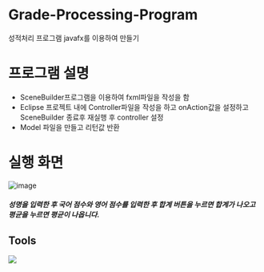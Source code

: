 # Grade-Processing-Program
성적처리 프로그램
javafx를 이용하여 만들기
# 프로그램 설명
- SceneBuilder프로그램을 이용하여 fxml파일을 작성을 함
- Eclipse 프로젝트 내에 Controller파일을 작성을 하고 onAction값을 설정하고 SceneBuilder 종료후 재실행 후 controller 설정
- Model 파일을 만들고 리턴값 반환
# 실행 화면
![image](https://user-images.githubusercontent.com/106458316/213367408-485707ff-2b4b-43d2-a949-12db39b9e23b.png)
##### 성명을 입력한 후 국어 점수와 영어 점수를 입력한 후 합계 버튼을 누르면 합계가 나오고 평균을 누르면 평균이 나옵니다.

## Tools
<img src="https://img.shields.io/badge/JAVA-007396?style=for-the-badge&logo=java&logoColor=white">
